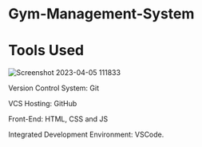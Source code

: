 # Gym-Management-System


# Tools Used
![Screenshot 2023-04-05 111833](https://user-images.githubusercontent.com/100932107/230000972-0dbf94a5-4064-4180-9638-dd4835cc70ad.png)


Version Control System: Git

VCS Hosting: GitHub

Front-End: HTML, CSS and JS

Integrated Development Environment: VSCode.
